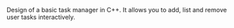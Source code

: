 Design of a basic task manager in C++. It allows you to add, list and remove user tasks interactively.
